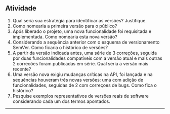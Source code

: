 ## Atividade 

1. Qual seria sua estratégia para identificar as versões? Justifique.
2. Como nomearia a primeira versão para o público?
3. Após liberado o projeto, uma nova funcionalidade foi requisitada e implementada. Como nomearia esta nova versão?
4. Considerando a sequência anterior com o esquema de versionamento SemVer. Como ficaria o histórico de versões?
5. A partir da versão indicada antes, uma série de 3 correções, seguida por duas funcionalidades compatíveis com a versão atual e mais outras 2 correcões foram publicadas em série. Qual seria a versão mais recente?
6. Uma versão nova exigiu mudanças críticas na API, foi lançada e na sequências houveram três novas versões: uma com adição de funcionalidades, seguidas de 2 com correçoes de bugs. Como fica o histórico?
7. Pesquise exemplos representativos de versões reais de software considerando cada um dos termos apontados.

---

